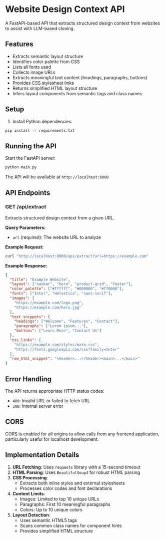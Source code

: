 # Website Design Context API

A FastAPI-based API that extracts structured design context from websites to assist with LLM-based cloning.

## Features

- Extracts semantic layout structure
- Identifies color palette from CSS
- Lists all fonts used
- Collects image URLs
- Extracts meaningful text content (headings, paragraphs, buttons)
- Provides CSS stylesheet links
- Returns simplified HTML layout structure
- Infers layout components from semantic tags and class names

## Setup

1. Install Python dependencies:
```bash
pip install -r requirements.txt
```

## Running the API

Start the FastAPI server:
```bash
python main.py
```

The API will be available at `http://localhost:8000`

## API Endpoints

### GET /api/extract

Extracts structured design context from a given URL.

**Query Parameters:**
- `url` (required): The website URL to analyze

**Example Request:**
```bash
curl "http://localhost:8000/api/extract?url=https://example.com"
```

**Example Response:**
```json
{
  "title": "Example Website",
  "layout": ["navbar", "hero", "product-grid", "footer"],
  "color_palette": ["#ffffff", "#000000", "#ff0000"],
  "fonts": ["Inter", "Helvetica", "sans-serif"],
  "images": [
    "https://example.com/logo.png",
    "https://example.com/hero.jpg"
  ],
  "text_snippets": {
    "headings": ["Welcome", "Features", "Contact"],
    "paragraphs": ["Lorem ipsum..."],
    "buttons": ["Learn More", "Contact Us"]
  },
  "css_links": [
    "https://example.com/styles/main.css",
    "https://fonts.googleapis.com/css?family=Inter"
  ],
  "raw_html_snippet": "<header>...</header><main>...</main>"
}
```

## Error Handling

The API returns appropriate HTTP status codes:
- `400`: Invalid URL or failed to fetch URL
- `500`: Internal server error

## CORS

CORS is enabled for all origins to allow calls from any frontend application, particularly useful for localhost development.

## Implementation Details

1. **URL Fetching**: Uses `requests` library with a 15-second timeout
2. **HTML Parsing**: Uses `BeautifulSoup4` for robust HTML parsing
3. **CSS Processing**: 
   - Extracts both inline styles and external stylesheets
   - Processes color codes and font declarations
4. **Content Limits**:
   - Images: Limited to top 10 unique URLs
   - Paragraphs: First 10 meaningful paragraphs
   - Colors: Up to 10 unique colors
5. **Layout Detection**:
   - Uses semantic HTML5 tags
   - Scans common class names for component hints
   - Provides simplified HTML structure 